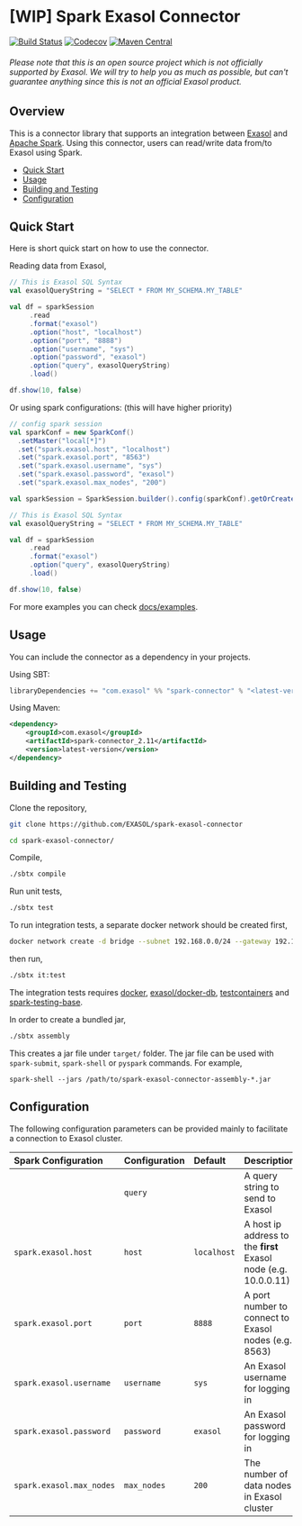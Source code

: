 # [WIP] Spark Exasol Connector

[![Build Status][travis-badge]][travis-link]
[![Codecov][codecov-badge]][codecov-link]
[![Maven Central][maven-badge]][maven-link]

###### Please note that this is an open source project which is *not officially supported* by Exasol. We will try to help you as much as possible, but can't guarantee anything since this is not an official Exasol product.

## Overview

This is a connector library that supports an integration between
[Exasol][exasol] and [Apache Spark][spark]. Using this connector, users can
read/write data from/to Exasol using Spark.

* [Quick Start](#quick-start)
* [Usage](#usage)
* [Building and Testing](#building-and-testing)
* [Configuration](#configuration)

## Quick Start

Here is short quick start on how to use the connector.

Reading data from Exasol,

```scala
// This is Exasol SQL Syntax
val exasolQueryString = "SELECT * FROM MY_SCHEMA.MY_TABLE"

val df = sparkSession
     .read
     .format("exasol")
     .option("host", "localhost")
     .option("port", "8888")
     .option("username", "sys")
     .option("password", "exasol")
     .option("query", exasolQueryString)
     .load()

df.show(10, false)
```

Or using spark configurations: (this will have higher priority)
```scala
// config spark session
val sparkConf = new SparkConf()
  .setMaster("local[*]")
  .set("spark.exasol.host", "localhost")
  .set("spark.exasol.port", "8563")
  .set("spark.exasol.username", "sys")
  .set("spark.exasol.password", "exasol")
  .set("spark.exasol.max_nodes", "200")

val sparkSession = SparkSession.builder().config(sparkConf).getOrCreate()

// This is Exasol SQL Syntax
val exasolQueryString = "SELECT * FROM MY_SCHEMA.MY_TABLE"

val df = sparkSession
     .read
     .format("exasol")
     .option("query", exasolQueryString)
     .load()

df.show(10, false)
```

For more examples you can check [docs/examples](docs/examples.md).

## Usage

You can include the connector as a dependency in your projects.

Using SBT:

```scala
libraryDependencies += "com.exasol" %% "spark-connector" % "<latest-version>"
```

Using Maven:

```xml
<dependency>
    <groupId>com.exasol</groupId>
    <artifactId>spark-connector_2.11</artifactId>
    <version>latest-version</version>
</dependency>
```

## Building and Testing

Clone the repository,

```bash
git clone https://github.com/EXASOL/spark-exasol-connector

cd spark-exasol-connector/
```

Compile,

```bash
./sbtx compile
```

Run unit tests,

```bash
./sbtx test
```

To run integration tests, a separate docker network should be created first,

```bash
docker network create -d bridge --subnet 192.168.0.0/24 --gateway 192.168.0.1 dockernet
```

then run,

```bash
./sbtx it:test
```

The integration tests requires [docker][docker],
[exasol/docker-db][exa-docker-db], [testcontainers][testcontainers] and
[spark-testing-base][spark-testing-base].

In order to create a bundled jar,

```bash
./sbtx assembly
```

This creates a jar file under `target/` folder. The jar file can be used with
`spark-submit`, `spark-shell` or `pyspark` commands. For example,

```shell
spark-shell --jars /path/to/spark-exasol-connector-assembly-*.jar
```

## Configuration

The following configuration parameters can be provided mainly to facilitate a
connection to Exasol cluster.

| Spark Configuration        | Configuration | Default       | Description
| :---                       | :---          | :---          | :---
|                            | ``query``     | *<none>*      | A query string to send to Exasol
| ``spark.exasol.host``      | ``host``      | ``localhost`` | A host ip address to the **first** Exasol node (e.g. 10.0.0.11)
| ``spark.exasol.port``      | ``port``      | ``8888``      | A port number to connect to Exasol nodes (e.g.  8563)
| ``spark.exasol.username``  | ``username``  | ``sys``       | An Exasol username for logging in
| ``spark.exasol.password``  | ``password``  | ``exasol``    | An Exasol password for logging in
| ``spark.exasol.max_nodes`` | ``max_nodes`` | ``200``       | The number of data nodes in Exasol cluster

[travis-badge]: https://travis-ci.org/EXASOL/spark-exasol-connector.svg?branch=master
[travis-link]: https://travis-ci.org/EXASOL/spark-exasol-connector
[codecov-badge]: https://codecov.io/gh/EXASOL/spark-exasol-connector/branch/master/graph/badge.svg
[codecov-link]: https://codecov.io/gh/EXASOL/spark-exasol-connector
[maven-badge]: https://img.shields.io/maven-central/v/com.exasol/spark-connector_2.11.svg
[maven-link]: https://maven-badges.herokuapp.com/maven-central/com.exasol/spark-connector_2.11
[exasol]: https://www.exasol.com/en/
[spark]: https://spark.apache.org/
[docker]: https://www.docker.com/
[exa-docker-db]: https://hub.docker.com/r/exasol/docker-db/
[testcontainers]: https://www.testcontainers.org/
[spark-testing-base]: https://github.com/holdenk/spark-testing-base
